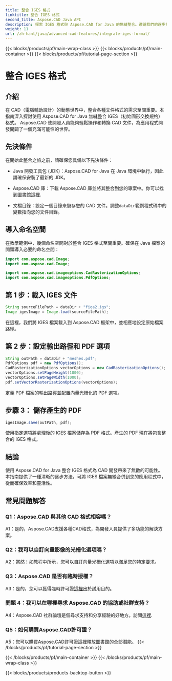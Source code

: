 ```yaml
---
title: 整合 IGES 格式
linktitle: 整合 IGES 格式
second_title: Aspose.CAD Java API
description: 探索 IGES 格式與 Aspose.CAD for Java 的無縫整合。遵循我們的逐步指南，利用 Aspose.CAD 的強大功能來提升您的 CAD 開發體驗。
weight: 11
url: /zh-hant/java/advanced-cad-features/integrate-iges-format/
---
```


{{< blocks/products/pf/main-wrap-class >}}
{{< blocks/products/pf/main-container >}}
{{< blocks/products/pf/tutorial-page-section >}}

# 整合 IGES 格式

## 介紹

在 CAD（電腦輔助設計）的動態世界中，整合各種文件格式的需求至關重要。本指南深入探討使用 Aspose.CAD for Java 無縫整合 IGES（初始圖形交換規格）格式。 Aspose.CAD 使開發人員能夠輕鬆操作和轉換 CAD 文件，為應用程式開發開闢了一個充滿可能性的世界。

## 先決條件

在開始此整合之旅之前，請確保您具備以下先決條件：

- Java 開發工具包 (JDK)：Aspose.CAD for Java 在 Java 環境中執行，因此請確保安裝了最新的 JDK。

-  Aspose.CAD 庫：下載 Aspose.CAD 庫並將其整合到您的專案中。你可以找到圖書館[這裡](https://releases.aspose.com/cad/java/).

- 文檔目錄：設定一個目錄來儲存您的 CAD 文件。調整`dataDir`範例程式碼中的變數指向您的文件目錄。

## 導入命名空間

在教學範例中，幾個命名空間對於整合 IGES 格式至關重要。確保在 Java 檔案的開頭導入必要的命名空間：

```java
import com.aspose.cad.Image;
import com.aspose.cad.Image;

import com.aspose.cad.imageoptions.CadRasterizationOptions;
import com.aspose.cad.imageoptions.PdfOptions;
```

## 第 1 步：載入 IGES 文件

```java
String sourceFilePath = dataDir + "figa2.igs";
Image igesImage = Image.load(sourceFilePath);
```

在這裡，我們將 IGES 檔案載入到 Aspose.CAD 框架中，並相應地設定原始檔案路徑。

## 第 2 步：設定輸出路徑和 PDF 選項

```java
String outPath = dataDir + "meshes.pdf";
PdfOptions pdf = new PdfOptions();
CadRasterizationOptions vectorOptions = new CadRasterizationOptions();
vectorOptions.setPageHeight(1000);
vectorOptions.setPageWidth(1000);
pdf.setVectorRasterizationOptions(vectorOptions);
```

定義 PDF 檔案的輸出路徑並配置向量光柵化的 PDF 選項。

## 步驟 3： 儲存產生的 PDF

```java
igesImage.save(outPath, pdf);
```

使用指定選項將處理後的 IGES 檔案儲存為 PDF 格式。產生的 PDF 現在將包含整合的 IGES 格式。

## 結論

使用 Aspose.CAD for Java 整合 IGES 格式為 CAD 開發帶來了無數的可能性。本指南提供了一種清晰的逐步方法，可將 IGES 檔案無縫合併到您的應用程式中，從而確保效率和靈活性。

## 常見問題解答

### Q1：Aspose.CAD 與其他 CAD 格式相容嗎？

A1：是的，Aspose.CAD支援各種CAD格式，為開發人員提供了多功能的解決方案。

### Q2：我可以自訂向量影像的光柵化選項嗎？

A2：當然！如教程中所示，您可以自訂向量光柵化選項以滿足您的特定要求。

### Q3：Aspose.CAD 是否有臨時授權？

 A3：是的，您可以獲得臨時許可證[這裡](https://purchase.aspose.com/temporary-license/)出於試用目的。

### 問題 4：我可以在哪裡尋求 Aspose.CAD 的協助或社群支持？

 A4：Aspose.CAD 社群論壇是個尋求支持和分享經驗的好地方。訪問[這裡](https://forum.aspose.com/c/cad/19).

### Q5：如何購買Aspose.CAD許可證？

 A5：您可以購買Aspose.CAD許可證[這裡](https://purchase.aspose.com/buy)釋放圖書館的全部潛能。
{{< /blocks/products/pf/tutorial-page-section >}}

{{< /blocks/products/pf/main-container >}}
{{< /blocks/products/pf/main-wrap-class >}}

{{< blocks/products/products-backtop-button >}}
